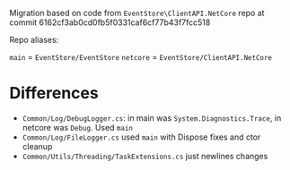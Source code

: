 Migration based on code from `EventStore\ClientAPI.NetCore` repo
at commit 6162cf3ab0cd0fb5f0331caf6cf77b43f7fcc518

Repo aliases:

`main` = `EventStore/EventStore`
`netcore` = `EventStore/ClientAPI.NetCore`

# Differences

- `Common/Log/DebugLogger.cs`: in main was `System.Diagnostics.Trace`, in netcore was `Debug`. Used `main`
- `Common/Log/FileLogger.cs` used `main` with Dispose fixes and ctor cleanup
- `Common/Utils/Threading/TaskExtensions.cs` just newlines changes

